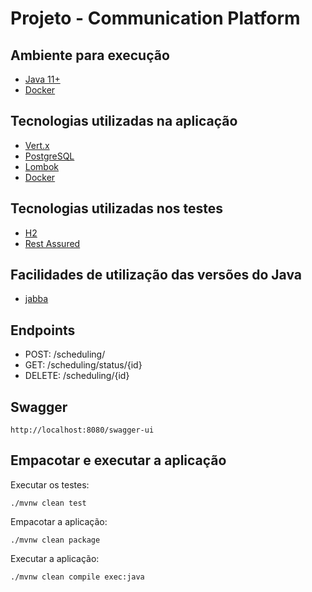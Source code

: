 # Projeto - Communication Platform

## Ambiente para execução
* [Java 11+](http://openjdk.java.net/projects/jdk/11/)
* [Docker](https://www.docker.com/)

## Tecnologias utilizadas na aplicação
* [Vert.x](https://vertx.io/)
* [PostgreSQL](https://www.postgresql.org/)
* [Lombok](https://projectlombok.org/)
* [Docker](https://www.docker.com/)

## Tecnologias utilizadas nos testes
* [H2](http://h2database.com/html/main.html)
* [Rest Assured](http://rest-assured.io/)

## Facilidades de utilização das versões do Java

* [jabba](https://github.com/shyiko/jabba)

## Endpoints

* POST: /scheduling/
* GET: /scheduling/status/{id}
* DELETE: /scheduling/{id}

## Swagger

```
http://localhost:8080/swagger-ui
```

## Empacotar e executar a aplicação

Executar os testes:
```
./mvnw clean test
```

Empacotar a aplicação:
```
./mvnw clean package
```

Executar a aplicação:
```
./mvnw clean compile exec:java
```
